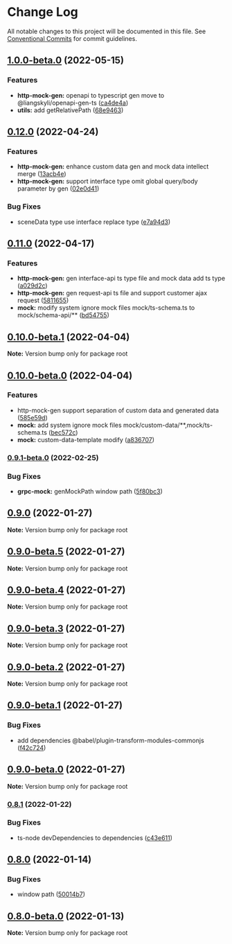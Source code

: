 # Change Log

All notable changes to this project will be documented in this file.
See [Conventional Commits](https://conventionalcommits.org) for commit guidelines.

## [1.0.0-beta.0](https://github.com/liangskyli/mock/compare/v0.12.0...v1.0.0-beta.0) (2022-05-15)


### Features

* **http-mock-gen:** openapi to typescript gen move to @liangskyli/openapi-gen-ts ([ca4de4a](https://github.com/liangskyli/mock/commit/ca4de4aa4c64530ec47c14d1382642f5bfe5ce9d))
* **utils:** add getRelativePath ([68e9463](https://github.com/liangskyli/mock/commit/68e946334995f3cf0da11abb94049bed1570689d))



## [0.12.0](https://github.com/liangskyli/mock/compare/v0.11.0...v0.12.0) (2022-04-24)


### Features

* **http-mock-gen:** enhance custom data gen and mock data intellect merge ([13acb4e](https://github.com/liangskyli/mock/commit/13acb4ef7131a9e0f133da0f983c26ffc72e0ecb))
* **http-mock-gen:** support interface type omit global query/body parameter by gen ([02e0d41](https://github.com/liangskyli/mock/commit/02e0d41df5430d05b8b9602a8991db16f7419f42))


### Bug Fixes

* sceneData type use interface replace type ([e7a94d3](https://github.com/liangskyli/mock/commit/e7a94d3bb2886da2485ab887366fd502ab6ce871))



## [0.11.0](https://github.com/liangskyli/mock/compare/v0.10.0-beta.1...v0.11.0) (2022-04-17)


### Features

* **http-mock-gen:** gen interface-api ts type file and mock data add ts type ([a029d2c](https://github.com/liangskyli/mock/commit/a029d2c4e599d3ccc93591ee9cecc02144d87e39))
* **http-mock-gen:** gen request-api ts file and support customer ajax request ([5811655](https://github.com/liangskyli/mock/commit/58116559661f14b604a24814c5762da7c638575a))
* **mock:** modify system ignore mock files mock/ts-schema.ts to mock/schema-api/** ([bd54755](https://github.com/liangskyli/mock/commit/bd54755caedde3720efa23dd3c38f6353f54544d))



## [0.10.0-beta.1](https://github.com/liangskyli/mock/compare/v0.10.0-beta.0...v0.10.0-beta.1) (2022-04-04)

**Note:** Version bump only for package root





## [0.10.0-beta.0](https://github.com/liangskyli/mock/compare/v0.9.1-beta.0...v0.10.0-beta.0) (2022-04-04)


### Features

* http-mock-gen support separation of custom data and generated data ([585e59d](https://github.com/liangskyli/mock/commit/585e59db3ccf208203087751e1db27b627d6d0f9))
* **mock:** add system ignore mock files mock/custom-data/**,mock/ts-schema.ts ([bec572c](https://github.com/liangskyli/mock/commit/bec572c5db179be687583043e464e84a7d661248))
* **mock:** custom-data-template modify ([a836707](https://github.com/liangskyli/mock/commit/a8367071a6feee715f0cb9f5c843e96e00902652))



### [0.9.1-beta.0](https://github.com/liangskyli/mock/compare/v0.9.0...v0.9.1-beta.0) (2022-02-25)


### Bug Fixes

* **grpc-mock:** genMockPath window path ([5f80bc3](https://github.com/liangskyli/mock/commit/5f80bc3906e6d3a7a6d2c338761d4f80a85380df))



## [0.9.0](https://github.com/liangskyli/mock/compare/v0.9.0-beta.5...v0.9.0) (2022-01-27)

**Note:** Version bump only for package root





## [0.9.0-beta.5](https://github.com/liangskyli/mock/compare/v0.9.0-beta.4...v0.9.0-beta.5) (2022-01-27)

**Note:** Version bump only for package root





## [0.9.0-beta.4](https://github.com/liangskyli/mock/compare/v0.9.0-beta.3...v0.9.0-beta.4) (2022-01-27)

**Note:** Version bump only for package root





## [0.9.0-beta.3](https://github.com/liangskyli/mock/compare/v0.9.0-beta.2...v0.9.0-beta.3) (2022-01-27)

**Note:** Version bump only for package root





## [0.9.0-beta.2](https://github.com/liangskyli/mock/compare/v0.9.0-beta.1...v0.9.0-beta.2) (2022-01-27)

**Note:** Version bump only for package root





## [0.9.0-beta.1](https://github.com/liangskyli/mock/compare/v0.9.0-beta.0...v0.9.0-beta.1) (2022-01-27)


### Bug Fixes

* add dependencies @babel/plugin-transform-modules-commonjs ([f42c724](https://github.com/liangskyli/mock/commit/f42c724bcc944835a541f82a228067b207cfe97b))



## [0.9.0-beta.0](https://github.com/liangskyli/mock/compare/v0.8.1...v0.9.0-beta.0) (2022-01-27)

**Note:** Version bump only for package root





### [0.8.1](https://github.com/liangskyli/mock/compare/v0.8.0...v0.8.1) (2022-01-22)


### Bug Fixes

* ts-node devDependencies to dependencies ([c43e611](https://github.com/liangskyli/mock/commit/c43e611ca86e7211750dc37b5ea06729248bb1c5))



## [0.8.0](https://github.com/liangskyli/mock/compare/v0.8.0-beta.0...v0.8.0) (2022-01-14)


### Bug Fixes

* window path ([50014b7](https://github.com/liangskyli/mock/commit/50014b7dd64b1a9405ce23e7ae32987206b18764))



## [0.8.0-beta.0](https://github.com/liangskyli/mock/compare/v0.7.0...v0.8.0-beta.0) (2022-01-13)

**Note:** Version bump only for package root

